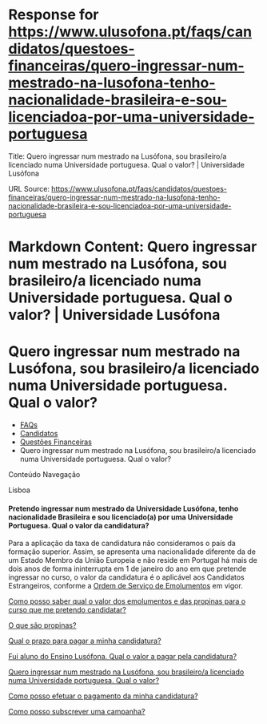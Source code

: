 # Response for https://www.ulusofona.pt/faqs/candidatos/questoes-financeiras/quero-ingressar-num-mestrado-na-lusofona-tenho-nacionalidade-brasileira-e-sou-licenciadoa-por-uma-universidade-portuguesa

Title: Quero ingressar num mestrado na Lusófona, sou brasileiro/a licenciado numa Universidade portuguesa. Qual o valor? | Universidade Lusófona

URL Source: https://www.ulusofona.pt/faqs/candidatos/questoes-financeiras/quero-ingressar-num-mestrado-na-lusofona-tenho-nacionalidade-brasileira-e-sou-licenciadoa-por-uma-universidade-portuguesa

Markdown Content:
Quero ingressar num mestrado na Lusófona, sou brasileiro/a licenciado numa Universidade portuguesa. Qual o valor? | Universidade Lusófona
===============

 

Quero ingressar num mestrado na Lusófona, sou brasileiro/a licenciado numa Universidade portuguesa. Qual o valor?
=================================================================================================================

*   [FAQs](https://www.ulusofona.pt/faqs/)
*   [Candidatos](https://www.ulusofona.pt/faqs/candidatos)
*   [Questões Financeiras](https://www.ulusofona.pt/faqs/candidatos/questoes-financeiras)
*   Quero ingressar num mestrado na Lusófona, sou brasileiro/a licenciado numa Universidade portuguesa. Qual o valor?

[](https://www.ulusofona.pt/)

Conteúdo Navegação

Lisboa

#### Pretendo ingressar num mestrado da Universidade Lusófona, tenho nacionalidade Brasileira e sou licenciado(a) por uma Universidade Portuguesa. Qual o valor da candidatura?

Para a aplicação da taxa de candidatura não consideramos o país da formação superior. Assim, se apresenta uma nacionalidade diferente da de um Estado Membro da União Europeia e não reside em Portugal há mais de dois anos de forma ininterrupta em 1 de janeiro do ano em que pretende ingressar no curso, o valor da candidatura é o aplicável aos Candidatos Estrangeiros, conforme a [Ordem de Serviço de Emolumentos](https://www.ulusofona.pt/documentos?cat=5) em vigor.

[Como posso saber qual o valor dos emolumentos e das propinas para o curso que me pretendo candidatar?](https://www.ulusofona.pt/faqs/candidatos/questoes-financeiras/como-posso-saber-qual-o-valor-dos-emolumentos-e-das-propinas-para-o-curso-que-pretendo-candidatarme)

[O que são propinas?](https://www.ulusofona.pt/faqs/candidatos/questoes-financeiras/o-que-sao-propinas)

[Qual o prazo para pagar a minha candidatura?](https://www.ulusofona.pt/faqs/candidatos/questoes-financeiras/qual-o-prazo-para-pagar-a-minha-candidatura)

[Fui aluno do Ensino Lusófona. Qual o valor a pagar pela candidatura?](https://www.ulusofona.pt/faqs/candidatos/questoes-financeiras/fui-aluno-do-grupo-lusofona-qual-o-valor-a-pagar-pela-candidatura)

[Quero ingressar num mestrado na Lusófona, sou brasileiro/a licenciado numa Universidade portuguesa. Qual o valor?](https://www.ulusofona.pt/faqs/candidatos/questoes-financeiras/quero-ingressar-num-mestrado-na-lusofona-tenho-nacionalidade-brasileira-e-sou-licenciadoa-por-uma-universidade-portuguesa)

[Como posso efetuar o pagamento da minha candidatura?](https://www.ulusofona.pt/faqs/candidatos/questoes-financeiras/como-posso-efetuar-o-pagamento-da-minha-candidatura)

[Como posso subscrever uma campanha?](https://www.ulusofona.pt/faqs/candidatos/questoes-financeiras/como-posso-subscrever-uma-campanha)

